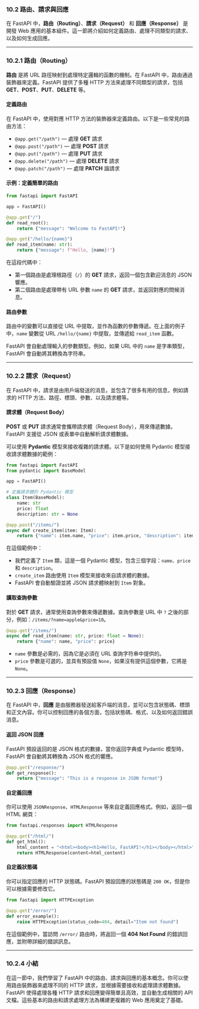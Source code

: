 ### **10.2 路由、請求與回應**

在 FastAPI 中，**路由（Routing）**、**請求（Request）** 和 **回應（Response）** 是開發 Web 應用的基本組件。這一節將介紹如何定義路由、處理不同類型的請求、以及如何生成回應。

---

### **10.2.1 路由（Routing）**

**路由** 是將 URL 路徑映射到處理特定邏輯的函數的機制。在 FastAPI 中，路由通過裝飾器來定義。FastAPI 提供了多種 HTTP 方法來處理不同類型的請求，包括 **GET**、**POST**、**PUT**、**DELETE** 等。

#### **定義路由**

在 FastAPI 中，使用對應 HTTP 方法的裝飾器來定義路由。以下是一些常見的路由方法：

- `@app.get("/path")` — 處理 **GET** 請求
- `@app.post("/path")` — 處理 **POST** 請求
- `@app.put("/path")` — 處理 **PUT** 請求
- `@app.delete("/path")` — 處理 **DELETE** 請求
- `@app.patch("/path")` — 處理 **PATCH** 諧請求

#### **示例：定義簡單的路由**

```python
from fastapi import FastAPI

app = FastAPI()

@app.get("/")
def read_root():
    return {"message": "Welcome to FastAPI!"}

@app.get("/hello/{name}")
def read_item(name: str):
    return {"message": f"Hello, {name}!"}
```

在這段代碼中：

- 第一個路由是處理根路徑（`/`）的 **GET** 請求，返回一個包含歡迎消息的 JSON 響應。
- 第二個路由是處理帶有 URL 參數 `name` 的 **GET** 請求，並返回對應的問候消息。

#### **路由參數**

路由中的變數可以直接從 URL 中提取，並作為函數的參數傳遞。在上面的例子中，`name` 變數從 URL `/hello/{name}` 中提取，並傳遞給 `read_item` 函數。

FastAPI 會自動處理輸入的參數類型。例如，如果 URL 中的 `name` 是字串類型，FastAPI 會自動將其轉換為字符串。

---

### **10.2.2 請求（Request）**

在 FastAPI 中，請求是由用戶端發送的消息，並包含了很多有用的信息，例如請求的 HTTP 方法、路徑、標頭、參數、以及請求體等。

#### **請求體（Request Body）**

**POST** 或 **PUT** 請求通常會攜帶請求體（Request Body），用來傳遞數據。FastAPI 支援從 JSON 或表單中自動解析請求體數據。

可以使用 **Pydantic** 模型來接收複雜的請求體。以下是如何使用 Pydantic 模型接收請求體數據的範例：

```python
from fastapi import FastAPI
from pydantic import BaseModel

app = FastAPI()

# 定義請求體的 Pydantic 模型
class Item(BaseModel):
    name: str
    price: float
    description: str = None

@app.post("/items/")
async def create_item(item: Item):
    return {"name": item.name, "price": item.price, "description": item.description}
```

在這個範例中：

- 我們定義了 `Item` 類，這是一個 Pydantic 模型，包含三個字段：`name`、`price` 和 `description`。
- `create_item` 路由使用 `Item` 模型來接收來自請求體的數據。
- FastAPI 會自動驗證並將 JSON 請求體映射到 `Item` 對象。

#### **讀取查詢參數**

對於 **GET** 請求，通常使用查詢參數來傳遞數據。查詢參數是 URL 中 `?` 之後的部分，例如：`/items/?name=apple&price=10`。

```python
@app.get("/items/")
async def read_item(name: str, price: float = None):
    return {"name": name, "price": price}
```

- `name` 參數是必需的，因為它是必須在 URL 查詢字符串中提供的。
- `price` 參數是可選的，並具有預設值 `None`，如果沒有提供這個參數，它將是 `None`。

---

### **10.2.3 回應（Response）**

在 FastAPI 中，**回應** 是由服務器發送給客戶端的消息，並可以包含狀態碼、標頭和正文內容。你可以控制回應的各個方面，包括狀態碼、格式、以及如何返回錯誤消息。

#### **返回 JSON 回應**

FastAPI 預設返回的是 JSON 格式的數據，當你返回字典或 Pydantic 模型時，FastAPI 會自動將其轉換為 JSON 格式的響應。

```python
@app.get("/response/")
def get_response():
    return {"message": "This is a response in JSON format"}
```

#### **自定義回應**

你可以使用 `JSONResponse`、`HTMLResponse` 等來自定義回應格式。例如，返回一個 HTML 網頁：

```python
from fastapi.responses import HTMLResponse

@app.get("/html/")
def get_html():
    html_content = "<html><body><h1>Hello, FastAPI!</h1></body></html>"
    return HTMLResponse(content=html_content)
```

#### **自定義狀態碼**

你可以指定回應的 HTTP 狀態碼。FastAPI 預設回應的狀態碼是 `200 OK`，但是你可以根據需要修改它。

```python
from fastapi import HTTPException

@app.get("/error/")
def error_example():
    raise HTTPException(status_code=404, detail="Item not found")
```

在這個範例中，當訪問 `/error/` 路由時，將返回一個 **404 Not Found** 的錯誤回應，並附帶詳細的錯誤訊息。

---

### **10.2.4 小結**

在這一節中，我們學習了 FastAPI 中的路由、請求與回應的基本概念。你可以使用路由裝飾器來處理不同的 HTTP 請求，並根據需要接收和處理請求體數據。FastAPI 使得處理各種 HTTP 請求和回應變得簡單且高效，並自動生成相關的 API 文檔。這些基本的路由和請求處理方法為構建更複雜的 Web 應用奠定了基礎。